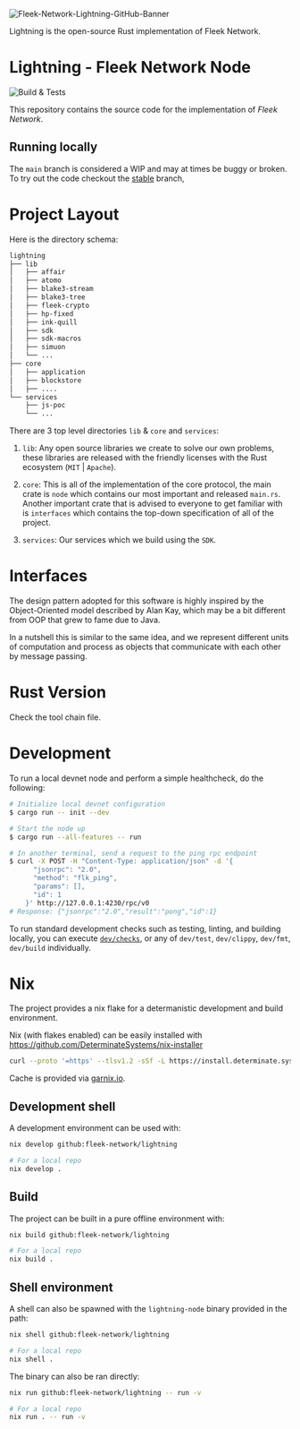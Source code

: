 ![Fleek-Network-Lightning-GitHub-Banner](https://github.com/fleek-network/lightning/assets/55561695/9d58244f-5148-414b-923a-9c452e4d5088)

Lightning is the open-source Rust implementation of Fleek Network.

# Lightning - Fleek Network Node

![Build & Tests](https://img.shields.io/endpoint.svg?url=https%3A%2F%2Fgarnix.io%2Fapi%2Fbadges%2Ffleek-network%2Flightning%3Fbranch%3Dmain)

This repository contains the source code for the implementation of _Fleek Network_.

## Running locally

The `main` branch is considered a WIP and may at times be buggy or broken. To try out the code checkout the [stable](https://github.com/fleek-network/lightning/tree/stable) branch,

# Project Layout

Here is the directory schema:

```txt
lightning
├── lib
│   ├── affair
│   ├── atomo
│   ├── blake3-stream
│   ├── blake3-tree
│   ├── fleek-crypto
│   ├── hp-fixed
│   ├── ink-quill
│   ├── sdk
│   ├── sdk-macros
│   ├── simuon
│   └── ...
├── core
│   ├── application
│   ├── blockstore
│   ├── ....
└── services
    ├── js-poc
    └── ...
```

There are 3 top level directories `lib` & `core` and `services`:

1. `lib`: Any open source libraries we create to solve our own problems,
   these libraries are released with the friendly licenses with the Rust
   ecosystem (`MIT` | `Apache`).

2. `core`: This is all of the implementation of the core protocol, the main crate
   is `node` which contains our most important and released `main.rs`. Another important
   crate that is advised to everyone to get familiar with is `interfaces` which contains
   the top-down specification of all of the project.

3. `services`: Our services which we build using the `SDK`.


# Interfaces

The design pattern adopted for this software is highly inspired by the Object-Oriented model
described by Alan Kay, which may be a bit different from OOP that grew to fame due to Java.

In a nutshell this is similar to the same idea, and we represent different units of computation
and process as objects that communicate with each other by message passing.

# Rust Version

Check the tool chain file.

# Development

To run a local devnet node and perform a simple healthcheck, do the following:

```bash
# Initialize local devnet configuration
$ cargo run -- init --dev

# Start the node up
$ cargo run --all-features -- run

# In another terminal, send a request to the ping rpc endpoint
$ curl -X POST -H "Content-Type: application/json" -d '{
      "jsonrpc": "2.0",
      "method": "flk_ping",
      "params": [],
      "id": 1
    }' http://127.0.0.1:4230/rpc/v0
# Response: {"jsonrpc":"2.0","result":"pong","id":1}
```

To run standard development checks such as testing, linting, and building locally, you can execute [`dev/checks`](./dev/checks), or any of `dev/test`, `dev/clippy`, `dev/fmt`, `dev/build` individually.

# Nix

The project provides a nix flake for a determanistic development and build environment.

Nix (with flakes enabled) can be easily installed with https://github.com/DeterminateSystems/nix-installer

```bash
curl --proto '=https' --tlsv1.2 -sSf -L https://install.determinate.systems/nix | sh -s -- install
```

Cache is provided via [garnix.io](https://garnix.io).

## Development shell

A development environment can be used with:

```bash
nix develop github:fleek-network/lightning

# For a local repo
nix develop .
```

## Build

The project can be built in a pure offline environment with:

```bash
nix build github:fleek-network/lightning

# For a local repo
nix build .
```

## Shell environment

A shell can also be spawned with the `lightning-node` binary provided in the path:

```bash
nix shell github:fleek-network/lightning

# For a local repo
nix shell .
```

The binary can also be ran directly:

```bash
nix run github:fleek-network/lightning -- run -v

# For a local repo
nix run . -- run -v
```
